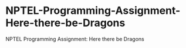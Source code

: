 # NPTEL-Programming-Assignment-Here-there-be-Dragons
NPTEL Programming Assignment: Here there be Dragons
